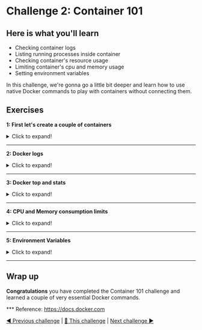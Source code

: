 # Challenge 2: Container 101

## Here is what you'll learn
- Checking container logs
- Listing running processes inside container
- Checking container's resource usage
- Limiting container's cpu and memory usage
- Setting environment variables

In this challenge, we're gonna go a little bit deeper and learn how to use native Docker commands to play with containers without connecting them. 

## Exercises


**1: First let's create a couple of containers**
<details>
  <summary>Click to expand!</summary>

Open your terminal and type: 
```shell
$ docker container run -d --name con1 -p 80:80 nginx 
```
Output will be something like:
```shell
501ff8e64847a6ac9510761f42a3c1ebe2aee20f0e3e78752d04056eb941a8c1
 ```

We have created a container called ```con1``` with ```-d``` option from the image ```nginx:latest```. As you remember, -d means run it in background. Nginx is an open source reverse proxy-webserver daemon. When you create a container from that image, nginx webserver daemon runs and starts to listen on tcp port 80. Nginx is a service, not one time application, so when it starts, it continues to run. Hence, the container is up and running too. With ```-p 80:80``` option, we instructed to Docker that we want to forward host's TCP 80 port to container's TCP 80 port. Any request that reaches to host's 80 port will be forwarded to the container. If you open a web browser on the host and type ```http://127.0.0.1```, you'll access the website running inside this container. We'll come to network details later.

<img src="./img/nginx.png">

 Now let's keep this container as is and create another one. This time we're gonna create a task container. One time application will start when container will start, it will do its own thing and close, so the container will close too. We're gonna run this container detached too. 

Type: 
```shell
$  docker run -d --name con2 chuanwen/cowsay
```
Output will be something like:
```shell
Unable to find image 'chuanwen/cowsay:latest' locally
latest: Pulling from chuanwen/cowsay
99ad4e3ced4d: Pull complete
ec5a723f4e2a: Pull complete
2a175e11567c: Pull complete
8d26426e95e0: Pull complete
46e451596b7c: Pull complete
c337767f8c73: Pull complete
Digest: sha256:1f7a652a47fe7311c7e201644d44682e11e7ae4d3d7b03c1ce5c0df164de205c
Status: Downloaded newer image for chuanwen/cowsay:latest
385b768034d531ca050b0334f359cc29cfa3077d479a143634fe23b1acf4c55e
 ```

We've created 2 containers named ```con1``` and ```con2```. Con1 is still running but con2 is exited because the running process inside the container has done its job and exited. Let's check them.

Type: 
```shell
$  docker ps -a
```
Output will be something like:
```shell
CONTAINER ID        IMAGE               COMMAND                  CREATED             STATUS                    PORTS                NAMES
385b768034d5        chuanwen/cowsay     "/bin/sh -c '/usr/ga…"   11 hours ago        Exited (0) 1 hour ago                        con2
501ff8e64847        nginx               "/docker-entrypoint.…"   11 hours ago        Up 1 hour               0.0.0.0:80->80/tcp   con1
 ```

Don't delete these containers now, we need them on the next exercise. 
</details>

***
**2: Docker logs**
<details>
  <summary>Click to expand!</summary>

We've created 2 containers a few minutes ago. We've created them with ```-d``` option which allowed us to run them in the background. But therefore, we couldn't see any messages or logs generated by these containers. Now it's time to see what's going on. Let start with ```con2``` and the command that we will use is ```docker logs```

Type: 
```shell
$  docker logs con2
```
Output will be something like:
```shell
 ________________________________________
/ No one so thoroughly appreciates the   \
| value of constructive criticism as the |
| one who's giving it.                   |
|                                        |
\ -- Hal Chadwick                        /
 ----------------------------------------
        \   ^__^
         \  (oo)\_______
            (__)\       )\/\
                ||----w |
                ||     ||
 ```

 The cow said some wise things :) But, when did it say these? To learn that, we can use ```-t``` option, which also adds timestamps to each generated log line.

 Type: 
```shell
$  docker logs -t con2
```
Output will be something like:
```shell
2020-06-03T00:46:16.592712600Z  ________________________________________
2020-06-03T00:46:16.592752800Z / No one so thoroughly appreciates the   \
2020-06-03T00:46:16.592755800Z | value of constructive criticism as the |
2020-06-03T00:46:16.592757700Z | one who's giving it.                   |
2020-06-03T00:46:16.592759500Z |                                        |
2020-06-03T00:46:16.592761300Z \ -- Hal Chadwick                        /
2020-06-03T00:46:16.592763200Z  ----------------------------------------
2020-06-03T00:46:16.592765200Z         \   ^__^
2020-06-03T00:46:16.592767200Z          \  (oo)\_______
2020-06-03T00:46:16.592769100Z             (__)\       )\/\
2020-06-03T00:46:16.592771100Z                 ||----w |
2020-06-03T00:46:16.592773000Z                 ||     ||
 ```

What if this was a long log and we just wanted to see the last couple of lines instead of the whole log output? We can use ```--tail``` option for that. 

Type: 
```shell
$  docker logs --tail 5 con2
```
Output will be something like:
```shell
        \   ^__^
         \  (oo)\_______
            (__)\       )\/\
                ||----w |
                ||     ||
```

Let's start playing with ```con1```. Con1 is a nginx web daemon and it's running at the moment. Sometimes you want to check the logs live, while things are happening. To be able to do that, we can use ```-f``` option. This allows us to attach to the log and follow it in real time. First; 


Type: 
```shell
$  docker logs -f con1
```
Output will be something like:
```shell
/docker-entrypoint.sh: /docker-entrypoint.d/ is not empty, will attempt to perform configuration
/docker-entrypoint.sh: Looking for shell scripts in /docker-entrypoint.d/
/docker-entrypoint.sh: Launching /docker-entrypoint.d/10-listen-on-ipv6-by-default.sh
10-listen-on-ipv6-by-default.sh: Getting the checksum of /etc/nginx/conf.d/default.conf
10-listen-on-ipv6-by-default.sh: Enabled listen on IPv6 in /etc/nginx/conf.d/default.conf
/docker-entrypoint.sh: Launching /docker-entrypoint.d/20-envsubst-on-templates.sh
/docker-entrypoint.sh: Configuration complete; ready for start up
172.17.0.1 - - [03/Aug/2020:00:54:51 +0000] "GET / HTTP/1.1" 200 612 "-" "Mozilla/5.0 (Windows NT 10.0; Win64; x64) AppleWebKit/537.36 (KHTML, like Gecko) Chrome/84.0.4147.105 Safari/537.36 Edg/84.0.522.50" "-"
2020/06/03 00:54:51 [error] 28#28: *1 open() "/usr/share/nginx/html/favicon.ico" failed (2: No such file or directory), client: 172.17.0.1, server: localhost, request: "GET /favicon.ico HTTP/1.1", host: "127.0.0.1", referrer: "http://127.0.0.1/"
172.17.0.1 - - [03/Jun/2020:00:54:51 +0000] "GET /favicon.ico HTTP/1.1" 404 555 "http://127.0.0.1/" "Mozilla/5.0 (Windows NT 10.0; Win64; x64) AppleWebKit/537.36 (KHTML, like Gecko) Chrome/84.0.4147.105 Safari/537.36 Edg/84.0.522.50" "-"
172.17.0.1 - - [03/Jun/2020:10:45:47 +0000] "GET / HTTP/1.1" 304 0 "-" "Mozilla/5.0 (Windows NT 10.0; Win64; x64) AppleWebKit/537.36 (KHTML, like Gecko) Chrome/84.0.4147.105 Safari/537.36 Edg/84.0.522.50" "-"
```

Now we're attached to the log. Open a browser and visit ```http://127.0.0.1``` and refresh the page a couple of times. Then turn back to terminal and you'll see new logs generated. You can follow them in real time. You can cut the connection to the log by typing ```CTRL + C``` when you're done. 
</details>

***
**3: Docker top and stats**
<details>
  <summary>Click to expand!</summary>

In this exercise, we'll take a look at ```docker stats``` and ```docker top``` commands. First let's get started with ```docker top```. This command allows us to check which processes are running in a container. It's equivilant of ```ps``` Linux command but you don't need connect to execute this. Instead of that you can get the same result with ```docker top```. Let's try it on ```con1```, which is still running. 

Type: 
```shell
$  docker top con1
```
Output will be something like:
```shell
PID                 USER                TIME                COMMAND
2345                root                0:00                nginx: master process nginx -g daemon off;
2404                101                 0:00                nginx: worker process
```

But if you execute the same command for ```con2``` you're gonna get an error because ```con2``` is not up and running at the moment. 

Type: 
```shell
$  docker top con2
```
Output will be something like:
```shell
Error response from daemon: Container 385b768034d531ca050b0334f359cc29cfa3077d479a143634fe23b1acf4c55e is not running
```

That was how we can see running processes in the container. Now it's time to check container's resource usage. For that, we're gonna use ```docker stats``` command. If you type ```docker stats``` without any option, it'll start showing all the running containers' resource usage stats. But you can also just check single container's resource usage by adding container name or id to the command, something like ```docker stats con1```. Let's try that.  

Type: 
```shell
$  docker stats con1
```
Output will be something like:
```shell
CONTAINER ID        NAME                CPU %               MEM USAGE / LIMIT     MEM %               NET I/O             BLOCK I/O           PIDS
501ff8e64847        con1                0.00%               3.918MiB / 7.574GiB   0.05%               8.9kB / 5.27kB      0B / 0B             2
```

```CTRL + C```  will allow you to turn back to terminal from this view. 
</details>

***
**4: CPU and Memory consumption limits**
<details>
  <summary>Click to expand!</summary>

It isn't wise to run any container on any production system without limiting its cpu and memory usage. If we don't limit container's memory and cpu usage, due to a faulty process or load, the container may start using all the system resources of the host where it's running. This means that all the other containers and processes on that node would crash. Docker allows us to limit any container's memory and cpu usage. Memory part is relatively easy. You can specify maximum amount of ram that container can access. For example ```--memory=512M``` option dedicates 512 Megabyte of Ram. Memory option takes a positive integer, followed by a suffix of b, k, m, g, to indicate bytes, kilobytes, megabytes, or gigabytes. Also you can use ```--memory-swap``` option to set the amount of memory this container is allowed to swap to disk. Let's try to create a new container with restricted memory. 

Type: 
```shell
$  docker container run -d --memory=512M --name con3 nginx
```
Output will be something like:
```shell
9d9980bc1ba2dcbc72d30a1b62b4c69c9f0ba1c745a6ba7a098a1a9811068742
```

You may use ```docker stats con3``` command to see that container started with limited memory. 

<img src="./img/conmemory.png">

As said, memory is relatively easy. Actually limiting the cpu is also easy but there isn't something like "just access to 200 Mhz of the CPU" :). Cpu limits are not the same as memory limits. You can't specify the amount of CPU power. Instead of that, you can only specify which cpu core that container can access or not. If you don't specify that, by default, any container can access to all cpu cores of the host. ```–cpus``` option allows us to limit maximum number of cores that container can access. For example, ```–cpus=“3”``` means that container can only access 3 cpu cores of the host. There is another option which is ```--cpuset-cpus=```. This allows us to restrict the container to specific cpu cores. For example, ```--cpuset-cpus=“1,3”```  means that container can only use core number 1 and core number 3 on that host. Let's try these and create 2 new containers with limited cpu.

Type: 
```shell
$ docker container run -d --cpus="3" --name con4 nginx
```
Output will be something like:
```shell
fba14e8a88ffa8f85ed904dd72901fd30da80bb9fe47bcac0ff4a4d44f385cfe
```

Type: 
```shell
$ docker container run -d --cpuset-cpus="1,3" --name con5 nginx
```
Output will be something like:
```shell
2f1e7477a628c8ae3084166759987ead5456641451a03450cd7fcbcb1004afb9
```
</details>

***
**5: Environment Variables**
<details>
  <summary>Click to expand!</summary>

> An environment variable is a dynamic-named value that can affect the way running processes will behave on a computer. They are part of the environment in which a process runs. For example, a running process can query the value of the TEMP environment variable to discover a suitable location to store temporary files, or the HOME or USERPROFILE variable to find the directory structure owned by the user running the process. *Wikipedia

Docker allows us to set environment variables in containers while creating them. There are 2 ways to set environment variables in a container. First one is ```--env``` option. Type ```--env``` and after that set the key=value. This creates the key as an environment variable and sets the value as its value. You can use multiple ```--env``` options to set multiple environment variables. But if you need to set long list of environment variables, you may create a file and put all the key=value pairs in it and use ```--env-file``` option to set all of these environment variables as bulk. It's now time to try that. First, we're gonna create a new container from ubuntu image. While doing that, we'll set couple of enviroment variables. And instead of the default application, we're gonna instruct to run ```printenv``` command and this will list all the enviroment variables of this container. 

Type: 
```shell
$ docker container run --name env_test1  --env KEY1=value --env name=test --env database_server=test.contoso.com ubuntu printenv
```
Output will be something like:
```shell
PATH=/usr/local/sbin:/usr/local/bin:/usr/sbin:/usr/bin:/sbin:/bin
HOSTNAME=7d4d2c92c617
KEY1=value
name=test
database_server=test.contoso.com
HOME=/root
```

We've created a new container named ```env_test``` and set 3 new enviroment variables. But instead of setting these one by one, we could create a file and put all the key=value pairs in it and use ```--env-file``` option to set all of these environment variables as bulk. Let's try that. First create a file named ```env.list``` and put these enviroment variables in it line by line and save the file.  
```shell
KEY1=value
name=test
database_server=test.contoso.com
```

Open the terminal and cd to folder where you saved this file. 

Type: 
```shell
$ docker container run --name env_test2  --env-file env.list ubuntu printenv
```
Output will be something like:
```shell
PATH=/usr/local/sbin:/usr/local/bin:/usr/sbin:/usr/bin:/sbin:/bin
HOSTNAME=070f264ef277
KEY1=value
name=test
database_server=test.contoso.com
HOME=/root
```
Let's delete the containers that have been created so far

Type: 
```shell
$ docker container rm -f con1 con2 con3 con4 con5 env_test1 env_test2
```
Output will be something like:
```shell
con1
con2
con3
con4
con5
env_test1
env_test2
```
</details>

***
## Wrap up

__Congratulations__ you have completed the Container 101 challenge and learned a couple of very essential Docker commands.

*** Reference: https://docs.docker.com

[◀ Previous challenge](./challenge1.md) | [🔼 This challenge](./challenge2.md) | [Next challenge ▶](./challenge3.md)

